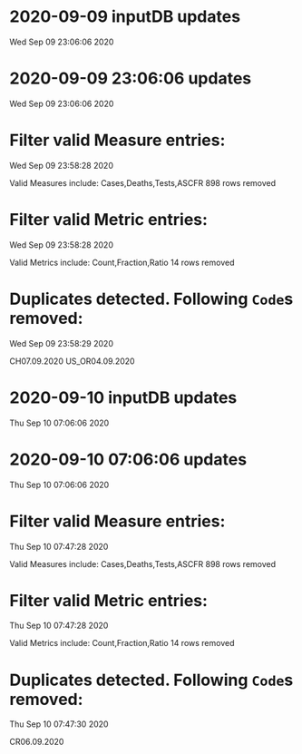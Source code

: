 
# 2020-09-09 inputDB updates 
 Wed Sep 09 23:06:06 2020 


# 2020-09-09 23:06:06 updates 
 Wed Sep 09 23:06:06 2020 


# Filter valid Measure entries: 
 Wed Sep 09 23:58:28 2020 

Valid Measures include: Cases,Deaths,Tests,ASCFR
 898 rows removed
# Filter valid Metric entries: 
 Wed Sep 09 23:58:28 2020 

Valid Metrics include: Count,Fraction,Ratio
 14 rows removed
# Duplicates detected. Following `Code`s removed: 
 Wed Sep 09 23:58:29 2020 

CH07.09.2020
US_OR04.09.2020
# 2020-09-10 inputDB updates 
 Thu Sep 10 07:06:06 2020 


# 2020-09-10 07:06:06 updates 
 Thu Sep 10 07:06:06 2020 


# Filter valid Measure entries: 
 Thu Sep 10 07:47:28 2020 

Valid Measures include: Cases,Deaths,Tests,ASCFR
 898 rows removed
# Filter valid Metric entries: 
 Thu Sep 10 07:47:28 2020 

Valid Metrics include: Count,Fraction,Ratio
 14 rows removed
# Duplicates detected. Following `Code`s removed: 
 Thu Sep 10 07:47:30 2020 

CR06.09.2020